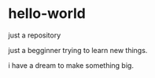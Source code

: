 # hello-world
just a repository  

just a begginner trying to learn new things.

i have a dream to make something big.
